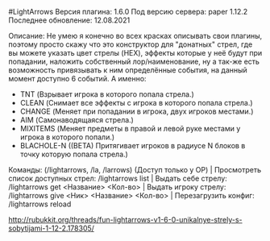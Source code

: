 #LightArrows
Версия плагина: 1.6.0
Под версию сервера: paper 1.12.2
Последнее обновление: 12.08.2021

Описание: Не умею я конечно во всех красках описывать свои плагины, поэтому просто скажу что это конструктор для "донатных" стрел, где вы можете указать цвет стрелы (HEX), эффекты которые у неё будут при попадании, наложить собственный лор/наименование, ну а так-же есть возможность привязывать к ним определённые события, на данный момент доступно 6 событий. А именно:
- TNT (Взрывает игрока в которого попала стрела.)
- CLEAN (Снимает все эффекты с игрока в которого попала стрела.)
- CHANGE (Меняет при попадании в игрока, двух игроков местами.)
- AIM (Самонаводящаяся стрела.)
- MIXITEMS (Меняет предметы в правой и левой руке местами у игрока в которого попали.)
- BLACHOLE-N ((BETA) Притягивает игроков в радиусе N блоков в точку которую попала стрела.)

Команды: (/lightarrows, /la, /larrows) (Доступ только у OP)
 | Просмотреть список доступных стрел: /lightarrows list
 | Выдать себе стрелу: /lightarrows get <Название> <Кол-во>
 | Выдать игроку стрелу: /lightarrows give <Ник> <Название> <Кол-во>
 | Перезагрузить конфиг: /lightarrows reload

http://rubukkit.org/threads/fun-lightarrows-v1-6-0-unikalnye-strely-s-sobytijami-1-12-2.178305/
